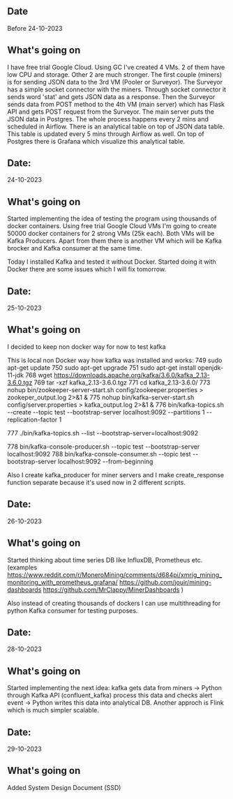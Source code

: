 ## Date
Before 24-10-2023
## What's going on
I have free trial Google Cloud. Using GC I've created 4 VMs. 2 of them have low CPU and storage. Other 2 are much stronger.
The first couple (miners) is for sending JSON data to the 3rd VM (Pooler or Surveyor). The Surveyor has a simple socket connector with the miners. Through socket connector it sends word 'stat' and gets JSON data as a response.
Then the Surveyor sends data from POST method to the 4th VM (main server) which has Flask API and gets POST request from the Surveyor. The main server puts the JSON data in Postgres. The whole process happens every 2 mins and scheduled in Airflow.
There is an analytical table on top of JSON data table. This table is updated every 5 mins through Airflow as well.
On top of Postgres there is Grafana which visualize this analytical table.


## Date:
24-10-2023
## What's going on
Started implementing the idea of testing the program using thousands of docker containers. Using free trial Google Cloud VMs I'm going to create 50000 docker containers for 2 strong VMs (25k each). Both VMs will be Kafka Producers. Apart from them there is another VM which will be Kafka brocker and Kafka consumer at the same time.

Today I installed Kafka and tested it without Docker. Started doing it with Docker there are some issues which I will fix tomorrow.


## Date:		
25-10-2023
## What's going on
I decided to keep non docker way for now to test kafka

This is local non Docker way how kafka was installed and works:
749  sudo apt-get update
750  sudo apt-get upgrade
751  sudo apt-get install openjdk-11-jdk
768  wget https://downloads.apache.org/kafka/3.6.0/kafka_2.13-3.6.0.tgz
769  tar -xzf kafka_2.13-3.6.0.tgz 
771  cd kafka_2.13-3.6.0/
773  nohup bin/zookeeper-server-start.sh config/zookeeper.properties > zookeper_output.log 2>&1 &
775  nohup bin/kafka-server-start.sh config/server.properties > kafka_output.log 2>&1 &
776  bin/kafka-topics.sh --create --topic test --bootstrap-server localhost:9092 --partitions 1 --replication-factor 1

777  ./bin/kafka-topics.sh --list --bootstrap-server=localhost:9092

778  bin/kafka-console-producer.sh --topic test --bootstrap-server localhost:9092
788  bin/kafka-console-consumer.sh --topic test --bootstrap-server localhost:9092 --from-beginning

Also I create kafka_producer for miner servers and I make create_response function separate because it's used now in 2 different scripts.


## Date:		
26-10-2023
## What's going on
Started thinking about time series DB like InfluxDB, Prometheus etc. (examples https://www.reddit.com/r/MoneroMining/comments/d684pi/xmrig_mining_monitoring_with_prometheus_grafana/
https://github.com/jouir/mining-dashboards
https://github.com/MrClappy/MinerDashboards
)

Also instead of creating thousands of dockers I can use multithreading for python Kafka consumer for testing purposes.


## Date:		
28-10-2023
## What's going on
Started implementing the next idea: kafka gets data from miners -> Python through Kafka API (confluent_kafka) process this data and checks alert event -> Python writes this data into analytical DB. Another approch is Flink which is much simpler scalable.

## Date:		
29-10-2023
## What's going on
Added System Design Document (SSD)
